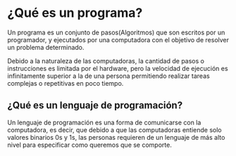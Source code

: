 # ¿Qué es un programa?
Un programa es un conjunto de pasos(Algoritmos) que son escritos por un programador, y ejecutados por una computadora con el objetivo de resolver un problema determinado.

Debido a la naturaleza de las computadoras, la cantidad de pasos o instrucciones es limitada por el hardware, pero la velocidad de ejecución es infinitamente superior a la de una persona permitiendo realizar tareas complejas o repetitivas en poco tiempo.

## ¿Qué es un lenguaje de programación?
Un lenguaje de programación es una forma de comunicarse con la computadora, es decir, que debido a que las computadoras entiende solo valores binarios 0s y 1s, las personas requieren de un lenguaje de más alto nivel para especificar como queremos que se comporte.